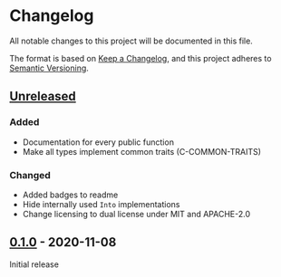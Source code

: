 # Changelog

All notable changes to this project will be documented in this file.

The format is based on [Keep a Changelog](https://keepachangelog.com/en/1.0.0/),
and this project adheres to [Semantic Versioning](https://semver.org/spec/v2.0.0.html).

## [Unreleased]

### Added

-   Documentation for every public function
-   Make all types implement common traits (C-COMMON-TRAITS)

### Changed

-   Added badges to readme
-   Hide internally used `Into` implementations
-   Change licensing to dual license under MIT and APACHE-2.0

## [0.1.0] - 2020-11-08

Initial release

[unreleased]: https://github.com/chronophylos/xosd-rs/compare/v0.1.0...HEAD
[0.1.0]: https://github.com/chronophylos/xosd-rs/releases/tag/v0.1.0
